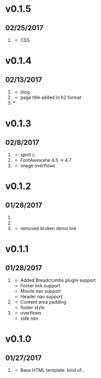 # v0.1.5
##  02/25/2017

1. [](#improved)
    * CSS

# v0.1.4
##  02/13/2017

1. [](#new)
    * blog
2. [](#improved)
    * page title added in h2 format
3. [](#bugfix)
    *

# v0.1.3
##  02/8/2017

1. [](#new)
    * spirit (:
2. [](#improved)
    * FontAwesome 4.5 -> 4.7
3. [](#bugfix)
    * image overflows

# v0.1.2
##  01/28/2017

1. [](#new)
2. [](#improved)
3. [](#bugfix)
    * removed broken demo link

# v0.1.1
##  01/28/2017

1. [](#new)
    * Added Breadcrumbs plugin support
    * Footer link support
    * Movile nav support
    * Header nav support
2. [](#improved)
    * Content area padding
    * footer style
3. [](#bugfix)
    * overflows
    * side nav

# v0.1.0
##  01/27/2017

1. [](#new)
    * Base HTML template. kind of...
